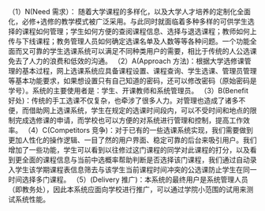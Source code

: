 （1）N(Need 需求）： 随着大学课程的多样化，以及大学人才培养的定制化全面化，必修+选修的教学模式被广泛采用。与此同时就面临着多种多样的可供学生选择的课程如何管理；学生如何方便的查阅课程信息、选择与退选课程；教师如何上传与下线课程；教务管理人员如何确定选课名单及人数等等各种问题。一个功能全面而又可靠的学生选课系统可以满足不同种类用户的需要，相比于传统的人公选课免去了人力的浪费和低效的沟通。
（2）A(Approach 方法)：根据大学选修课管理的基本过程，网上选课系统应具备课程设置、课程查询、学生选课、管理员管理等基本功能要求，如果想设置只有自己知道的密码，还可以修改密码（原始密码是学号）。系统的主要使用者是：学生、开课教师和系统管理员。
（3）B(Benefit 好处)：传统的手工选课不仅复杂，也牵涉了很多人力。对管理也造成了诸多不便，而借助网上选课系统，学生在规定的选课时间段内，可以不受时间和地点的限制完成选修课的申请，而学校也可以方便的对系统进行管理和控制，提高工作效率。
（4）C(Competitors 竞争)：对于已有的一些选课系统实现，我们需要做到更加人性化的操作逻辑、一目了然的用户界面、稳定可靠的后台来吸引用户。我们增加了一些功能，学生可以看到以往修过这门课程的同学对此课程的打分，以及看到更全面的课程信息与当前中选概率帮助判断是否选择该门课程，我们通过自动录入学生该学期课程表信息筛去与该学生当前课程时间冲突的公选课防止学生在同一时间选择多门课程。
（5）(Delivery 推广)：本系统的最终用户是系统管理人员（即教务处），因此本系统应面向学校进行推广，可以通过学院小范围的试用来测试系统性能。
